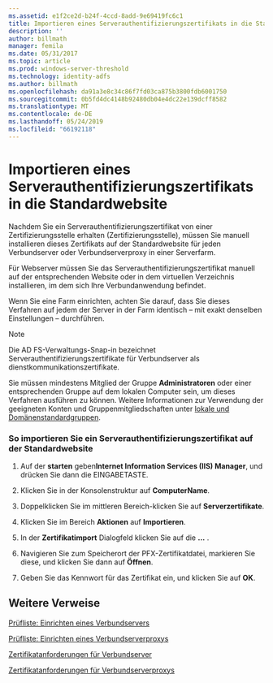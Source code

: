 ```yaml
---
ms.assetid: e1f2ce2d-b24f-4ccd-8add-9e69419fc6c1
title: Importieren eines Serverauthentifizierungszertifikats in die Standardwebsite
description: ''
author: billmath
manager: femila
ms.date: 05/31/2017
ms.topic: article
ms.prod: windows-server-threshold
ms.technology: identity-adfs
ms.author: billmath
ms.openlocfilehash: da91a3e8c34c86f7fd03ca875b3800fdb6001750
ms.sourcegitcommit: 0b5fd4dc4148b92480db04e4dc22e139dcff8582
ms.translationtype: MT
ms.contentlocale: de-DE
ms.lasthandoff: 05/24/2019
ms.locfileid: "66192118"
---
```

# <a name="import-a-server-authentication-certificate-to-the-default-web-site"></a>Importieren eines Serverauthentifizierungszertifikats in die Standardwebsite

Nachdem Sie ein Serverauthentifizierungszertifikat von einer Zertifizierungsstelle erhalten \(Zertifizierungsstelle\), müssen Sie manuell installieren dieses Zertifikats auf der Standardwebsite für jeden Verbundserver oder Verbundserverproxy in einer Serverfarm.  
  
Für Webserver müssen Sie das Serverauthentifizierungszertifikat manuell auf der entsprechenden Website oder in dem virtuellen Verzeichnis installieren, im dem sich Ihre Verbundanwendung befindet.  
  
Wenn Sie eine Farm einrichten, achten Sie darauf, dass Sie dieses Verfahren auf jedem der Server in der Farm identisch – mit exakt denselben Einstellungen – durchführen.  
  
> [!NOTE]  
> Die AD FS-Verwaltungs-Snap\-in bezeichnet Serverauthentifizierungszertifikate für Verbundserver als dienstkommunikationszertifikate.  
  
Sie müssen mindestens Mitglied der Gruppe **Administratoren** oder einer entsprechenden Gruppe auf dem lokalen Computer sein, um dieses Verfahren ausführen zu können.  Weitere Informationen zur Verwendung der geeigneten Konten und Gruppenmitgliedschaften unter [lokale und Domänenstandardgruppen](https://go.microsoft.com/fwlink/?LinkId=83477).   
  
### <a name="to-import-a-server-authentication-certificate-to-the-default-web-site"></a>So importieren Sie ein Serverauthentifizierungszertifikat auf der Standardwebsite  
  
1.  Auf der **starten** geben**Internet Information Services \(IIS\) Manager**, und drücken Sie dann die EINGABETASTE.  
  
2.  Klicken Sie in der Konsolenstruktur auf **ComputerName**.  
  
3.  Doppelklicken Sie im mittleren Bereich\-klicken Sie auf **Serverzertifikate**.  
  
4.  Klicken Sie im Bereich **Aktionen** auf **Importieren**.  
  
5.  In der **Zertifikatimport** Dialogfeld klicken Sie auf die **...** .  
  
6.  Navigieren Sie zum Speicherort der PFX-Zertifikatdatei, markieren Sie diese, und klicken Sie dann auf **Öffnen**.  
  
7.  Geben Sie das Kennwort für das Zertifikat ein, und klicken Sie auf **OK**.  
  
## <a name="additional-references"></a>Weitere Verweise  
[Prüfliste: Einrichten eines Verbundservers](Checklist--Setting-Up-a-Federation-Server.md)  
  
[Prüfliste: Einrichten eines Verbundserverproxys](Checklist--Setting-Up-a-Federation-Server-Proxy.md)  
  
[Zertifikatanforderungen für Verbundserver](https://technet.microsoft.com/library/dd807040.aspx)  
  
[Zertifikatanforderungen für Verbundserverproxys](https://technet.microsoft.com/library/dd807054.aspx)  
   
  

